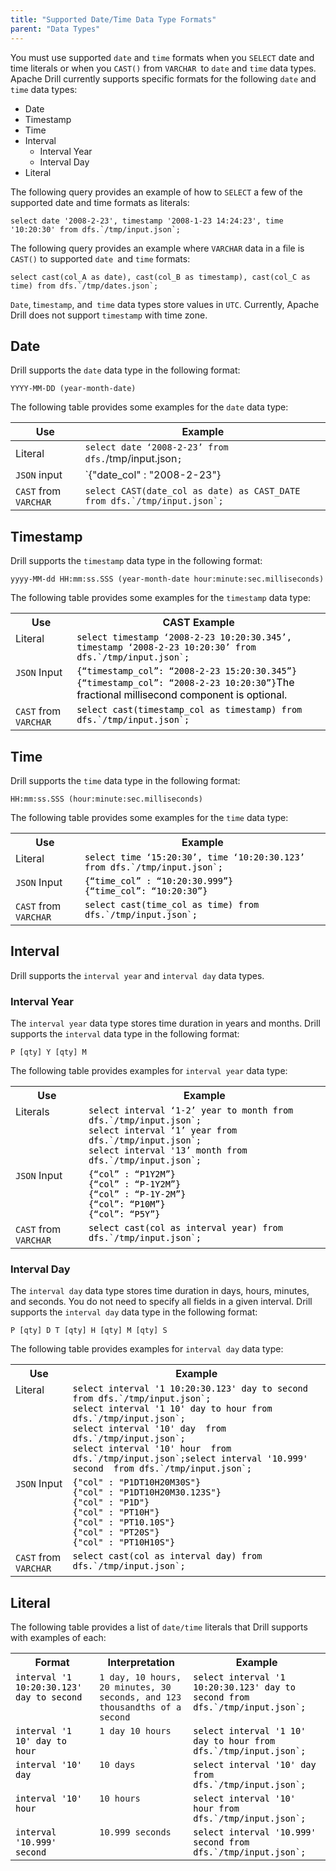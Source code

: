 ```yaml
---
title: "Supported Date/Time Data Type Formats"
parent: "Data Types"
---
```

You must use supported `date` and `time` formats when you `SELECT` date and
time literals or when you `CAST()` from `VARCHAR `to `date` and `time` data
types. Apache Drill currently supports specific formats for the following
`date` and `time` data types:

  * Date
  * Timestamp
  * Time
  * Interval
    * Interval Year
    * Interval Day
  * Literal

The following query provides an example of how to `SELECT` a few of the
supported date and time formats as literals:

    select date '2008-2-23', timestamp '2008-1-23 14:24:23', time '10:20:30' from dfs.`/tmp/input.json`;

The following query provides an example where `VARCHAR` data in a file is
`CAST()` to supported `date `and `time` formats:

    select cast(col_A as date), cast(col_B as timestamp), cast(col_C as time) from dfs.`/tmp/dates.json`;

`Date`, t`imestamp`, and` time` data types store values in `UTC`. Currently,
Apache Drill does not support `timestamp` with time zone.

## Date

Drill supports the `date` data type in the following format:

    YYYY-MM-DD (year-month-date)

The following table provides some examples for the `date` data type:

  | Use | Example |
  | --- | ------- |
  |Literal| `select date ‘2008-2-23’ from dfs.`/tmp/input.json`;`|
  |`JSON` input | `{"date_col" : "2008-2-23"} 
  | `CAST` from `VARCHAR`| `` select CAST(date_col as date) as CAST_DATE from dfs.`/tmp/input.json`; ``|
 
## Timestamp

Drill supports the `timestamp` data type in the following format:

    yyyy-MM-dd HH:mm:ss.SSS (year-month-date hour:minute:sec.milliseconds)

The following table provides some examples for the `timestamp` data type:

<table>
 <tbody>
  <tr>
   <th>Use</th>
   <th>CAST Example</th>
  </tr>
  <tr>
   <td valign="top">Literal</td>
   <td valign="top"><code><span style="color: rgb(0,0,0);">select timestamp ‘2008-2-23 10:20:30.345’, timestamp ‘2008-2-23 10:20:30’ from dfs.`/tmp/input.json`;</span></code>
   </td></tr>
  <tr>
   <td colspan="1" valign="top"><code>JSON</code> Input</td>
   <td colspan="1" valign="top"><code><span style="color: rgb(0,0,0);">{“timestamp_col”: “2008-2-23 15:20:30.345”}<br /></span><span style="color: rgb(0,0,0);">{“timestamp_col”: “2008-2-23 10:20:30”}</span></code><span style="color: rgb(0,0,0);">The fractional millisecond component is optional.</span></td>
   </tr>
   <tr>
    <td colspan="1" valign="top"><code>CAST</code> from <code>VARCHAR</code></td>
    <td colspan="1" valign="top"><code><span style="color: rgb(0,0,0);">select cast(timestamp_col as timestamp) from dfs.`/tmp/input.json`; </span></code></td>
   </tr>
  </tbody>
 </table>
  
## Time

Drill supports the `time` data type in the following format:

    HH:mm:ss.SSS (hour:minute:sec.milliseconds)

The following table provides some examples for the `time` data type:

<table><tbody><tr>
  <th>Use</th>
  <th>Example</th>
  </tr>
  <tr>
   <td valign="top">Literal</td>
   <td valign="top"><code><span style="color: rgb(0,0,0);">select time ‘15:20:30’, time ‘10:20:30.123’ from dfs.`/tmp/input.json`;</span></code></td>
  </tr>
  <tr>
  <td colspan="1" valign="top"><code>JSON</code> Input</td>
  <td colspan="1" valign="top"><code><span style="color: rgb(0,0,0);">{“time_col” : “10:20:30.999”}<br /></span><span style="color: rgb(0,0,0);">{“time_col”: “10:20:30”}</span></code></td>
 </tr>
 <tr>
  <td colspan="1" valign="top"><code>CAST</code> from <code>VARCHAR</code></td>
  <td colspan="1" valign="top"><code><span style="color: rgb(0,0,0);">select cast(time_col as time) from dfs.`/tmp/input.json`;</span></code></td>
</tr></tbody>
</table>
  
## Interval

Drill supports the `interval year` and `interval day` data types.

### Interval Year

The `interval year` data type stores time duration in years and months. Drill
supports the `interval` data type in the following format:

    P [qty] Y [qty] M

The following table provides examples for `interval year` data type:

<table ><tbody><tr>
<th>Use</th>
<th>Example</th></tr>
  <tr>
    <td valign="top">Literals</td>
    <td valign="top"><code><span style="color: rgb(0,0,0);">select interval ‘1-2’ year to month from dfs.`/tmp/input.json`;<br /></span><span style="color: rgb(0,0,0);">select interval ‘1’ year from dfs.`/tmp/input.json`;<br /></span><span style="color: rgb(0,0,0);">select interval '13’ month from dfs.`/tmp/input.json`;</span></code></td></tr><tr>
    <td colspan="1" valign="top"><code>JSON</code> Input</td>
    <td colspan="1" valign="top"><code><span style="color: rgb(0,0,0);">{“col” : “P1Y2M”}<br /></span><span style="color: rgb(0,0,0);">{“col” : “P-1Y2M”}<br /></span><span style="color: rgb(0,0,0);">{“col” : “P-1Y-2M”}<br /></span><span style="color: rgb(0,0,0);">{“col”: “P10M”}<br /></span><span style="color: rgb(0,0,0);">{“col”: “P5Y”}</span></code></td>
  </tr>
  <tr>
    <td colspan="1" valign="top"><code>CAST</code> from <code>VARCHAR</code></td>
    <td colspan="1" valign="top"><code><span style="color: rgb(0,0,0);">select cast(col as interval year) from dfs.`/tmp/input.json`;</span></code></td>
  </tr>
  </tbody></table> 
  
### Interval Day

The `interval day` data type stores time duration in days, hours, minutes, and
seconds. You do not need to specify all fields in a given interval. Drill
supports the `interval day` data type in the following format:

    P [qty] D T [qty] H [qty] M [qty] S

The following table provides examples for `interval day` data type:

<div class="table-wrap"><table class="confluenceTable"><tbody><tr><th class="confluenceTh">Use</th><th class="confluenceTh">Example</th></tr><tr><td valign="top">Literal</td><td valign="top"><code><span style="color: rgb(0,0,0);">select interval '1 10:20:30.123' day to second from dfs.`/tmp/input.json`;<br /></span><span style="color: rgb(0,0,0);">select interval '1 10' day to hour from dfs.`/tmp/input.json`;<br /></span><span style="color: rgb(0,0,0);">select interval '10' day  from dfs.`/tmp/input.json`;<br /></span><span style="color: rgb(0,0,0);">select interval '10' hour  from dfs.`/tmp/input.json`;</span></code><code><span style="color: rgb(0,0,0);">select interval '10.999' second  from dfs.`/tmp/input.json`;</span></code></td></tr><tr><td colspan="1" valign="top"><code>JSON</code> Input</td><td colspan="1" valign="top"><code><span style="color: rgb(0,0,0);">{&quot;col&quot; : &quot;P1DT10H20M30S&quot;}<br /></span><span style="color: rgb(0,0,0);">{&quot;col&quot; : &quot;P1DT10H20M30.123S&quot;}<br /></span><span style="color: rgb(0,0,0);">{&quot;col&quot; : &quot;P1D&quot;}<br /></span><span style="color: rgb(0,0,0);">{&quot;col&quot; : &quot;PT10H&quot;}<br /></span><span style="color: rgb(0,0,0);">{&quot;col&quot; : &quot;PT10.10S&quot;}<br /></span><span style="color: rgb(0,0,0);">{&quot;col&quot; : &quot;PT20S&quot;}<br /></span><span style="color: rgb(0,0,0);">{&quot;col&quot; : &quot;PT10H10S&quot;}</span></code></td></tr><tr><td colspan="1" valign="top"><code>CAST</code> from <code>VARCHAR</code></td><td colspan="1" valign="top"><code><span style="color: rgb(0,0,0);">select cast(col as interval day) from dfs.`/tmp/input.json`;</span></code></td></tr></tbody></table></div> 
  
## Literal

The following table provides a list of `date/time` literals that Drill
supports with examples of each:

<div class="table-wrap"><table class="confluenceTable"><tbody><tr><th class="confluenceTh">Format</th><th colspan="1" class="confluenceTh">Interpretation</th><th class="confluenceTh">Example</th></tr><tr><td colspan="1" valign="top"><code><span style="color: rgb(0,0,0);">interval '1 10:20:30.123' day to second</span></code></td><td colspan="1" valign="top"><code>1 day, 10 hours, 20 minutes, 30 seconds, and 123 thousandths of a second</code></td><td colspan="1" valign="top"><code><span style="color: rgb(0,0,0);">select interval '1 10:20:30.123' day to second from dfs.`/tmp/input.json`;</span></code></td></tr><tr><td colspan="1" valign="top"><code><span style="color: rgb(0,0,0);">interval '1 10' day to hour</span></code></td><td colspan="1" valign="top"><code>1 day 10 hours</code></td><td colspan="1" valign="top"><code><span style="color: rgb(0,0,0);">select interval '1 10' day to hour from dfs.`/tmp/input.json`;</span></code></td></tr><tr><td colspan="1" valign="top"><code><span style="color: rgb(0,0,0);">interval '10' day</span></code></td><td colspan="1" valign="top"><code>10 days</code></td><td colspan="1" valign="top"><code><span style="color: rgb(0,0,0);">select interval '10' day from dfs.`/tmp/input.json`;</span></code></td></tr><tr><td colspan="1" valign="top"><code><span style="color: rgb(0,0,0);">interval '10' hour</span></code></td><td colspan="1" valign="top"><code>10 hours</code></td><td colspan="1" valign="top"><code><span style="color: rgb(0,0,0);">select interval '10' hour from dfs.`/tmp/input.json`;</span></code></td></tr><tr><td colspan="1" valign="top"><code><span style="color: rgb(0,0,0);">interval '10.999' second</span></code></td><td colspan="1" valign="top"><code>10.999 seconds</code></td><td colspan="1" valign="top"><code><span style="color: rgb(0,0,0);">select interval '10.999' second from dfs.`/tmp/input.json`; </span></code></td></tr></tbody></table></div>




